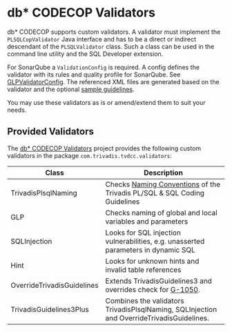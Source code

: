 # db* CODECOP Validators

db\* CODECOP supports custom validators. A validator must implement the `PLSQLCopValidator` Java interface and has to be a direct or indirect descendant of the `PLSQLValidator` class. Such a class can be used in the command line utility and the SQL Developer extension. 

For SonarQube a `ValidationConfig` is required. A config defines the validator with its rules and quality profile for SonarQube. See [GLPValidatorConfig](https://github.com/Trivadis/plsql-cop-validators/tree/main/src/main/java/com/trivadis/sonar/plugin/GLPValidatorConfig.java). The referenced XML files are generated based on the validator and the optional [sample guidelines](https://github.com/Trivadis/plsql-cop-validators/tree/main/src/main/resources/GLP/sample).

You may use these validators as is or amend/extend them to suit your needs.

## Provided Validators

The [db\* CODECOP Validators](https://github.com/Trivadis/plsql-cop-validators) project provides the following custom validators in the package `com.trivadis.tvdcc.validators`:

Class | Description 
----- | -----------
TrivadisPlsqlNaming | Checks [Naming Conventions](https://trivadis.github.io/plsql-and-sql-coding-guidelines/2-naming-conventions/naming-conventions/#naming-conventions-for-plsql) of the Trivadis PL/SQL & SQL Coding Guidelines
GLP | Checks naming of global and local variables and parameters 
SQLInjection | Looks for SQL injection vulnerabilities, e.g. unasserted parameters in dynamic SQL
Hint | Looks for unknown hints and invalid table references
OverrideTrivadisGuidelines | Extends TrivadisGuidelines3 and overrides check for [G-1050](https://trivadis.github.io/plsql-and-sql-coding-guidelines/v4.0/4-language-usage/1-general/g-1050/).
TrivadisGuidelines3Plus | Combines the validators TrivadisPlsqlNaming, SQLInjection and OverrideTrivadisGuidelines. 
